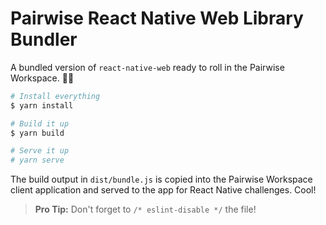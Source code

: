 # Pairwise React Native Web Library Bundler

A bundled version of `react-native-web` ready to roll in the Pairwise Workspace. 👷📱 

```sh
# Install everything
$ yarn install

# Build it up
$ yarn build

# Serve it up
# yarn serve
```

The build output in `dist/bundle.js` is copied into the Pairwise Workspace client application and served to the app for React Native challenges. Cool!

> **Pro Tip:** Don't forget to `/* eslint-disable */` the file!